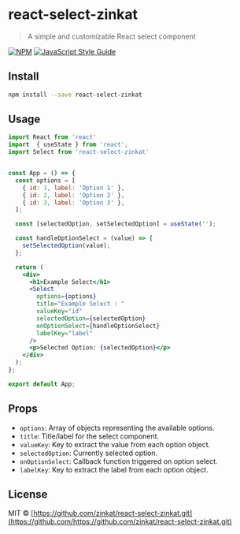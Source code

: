 # react-select-zinkat

> A simple and customizable React select component

[![NPM](https://img.shields.io/npm/v/react-select-zinkat.svg)](https://www.npmjs.com/package/react-select-zinkat) [![JavaScript Style Guide](https://img.shields.io/badge/code_style-standard-brightgreen.svg)](https://standardjs.com)

## Install

```bash
npm install --save react-select-zinkat
```

## Usage

```jsx
import React from 'react'
import  { useState } from 'react';
import Select from 'react-select-zinkat'


const App = () => {
  const options = [
    { id: 1, label: 'Option 1' },
    { id: 2, label: 'Option 2' },
    { id: 3, label: 'Option 3' },
  ];

  const [selectedOption, setSelectedOption] = useState('');

  const handleOptionSelect = (value) => {
    setSelectedOption(value);
  };

  return (
    <div>
      <h1>Example Select</h1>
      <Select
        options={options}
        title="Example Select : "
        valueKey="id"
        selectedOption={selectedOption}
        onOptionSelect={handleOptionSelect}
        labelKey="label"
      />
      <p>Selected Option: {selectedOption}</p>
    </div>
  );
};

export default App;
```
## Props

- `options`: Array of objects representing the available options.
- `title`: Title/label for the select component.
- `valueKey`: Key to extract the value from each option object.
- `selectedOption`: Currently selected option.
- `onOptionSelect`: Callback function triggered on option select.
- `labelKey`: Key to extract the label from each option object.

## License

MIT © [https://github.com/zinkat/react-select-zinkat.git](https://github.com/https://github.com/zinkat/react-select-zinkat.git)

